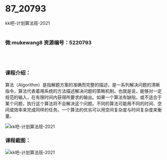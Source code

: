 # 87_20793
kk吧-计划算法班-2021
<br/></br>
<h3>微:mukewang8 资源编号：5220793</h3>
<br/></br>
<h3>课程介绍：</h3>
<p><a title="查看与 算法 相关的文章" target="_blank">算法</a>（Algorithm）是指解题方案的准确而完整的描述，是一系列解决问题的清晰指令，算法代表着用系统的方法描述解决问题的策略机制。也就是说，能够对一定规范的输入，在有限时间内获得所要求的输出。如果一个算法有缺陷，或不适合于某个问题，执行这个算法将不会解决这个问题。不同的算法可能用不同的时间、空间或效率来完成同样的任务。一个算法的优劣可以用空间复杂度与时间复杂度来衡量。</p>
<p><img src="https://www.ko996.com/wp-content/uploads/img/2021/08/1-45.png" alt="kk吧-计划算法班-2021"></p>
<div class="info-desc">
<h3>课程截图：</h3>
<p><img src="https://www.ko996.com/wp-content/uploads/img/2021/08/2-42.png" alt="kk吧-计划算法班-2021"></p>


			
</div>
